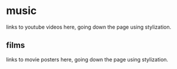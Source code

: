 <!DOCTYPE html>
<html>
<head> 

</head>
<body>

<h1> music </h1>
<p> links to youtube videos here, going down the page using stylization.</p>
<h2> films </h2>
<p> links to movie posters here, going down the page using stylization.</p>

</body>
</html>
